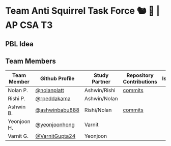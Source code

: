 # Team Anti Squirrel Task Force 🐿️ 🚫 | AP CSA T3 

## PBL Idea



## Team Members

| Team Member | Github Profile | Study Partner | Repository Contributions | Issues | Role |
| ----------- | --------------- | ------------ | -------------------- | ------ | --------------- |
| Nolan P. | [@nolanplatt](https://github.com/nolanplatt) | Ashwin/Rishi | [commits](https://github.com/nolanplatt/AP-CSA-T3/commits?author=nolanplatt) | | |
| Rishi P. | [@rpeddakama](https://github.com/rpeddakama) | Ashwin/Nolan | | | |
| Ashwin B. | [@ashwinbabu888](https://github.com/ashwinbabu888) | Rishi/Nolan | [commits](https://github.com/nolanplatt/AP-CSA-T3/commits?author=ashwinbabu888) | | |
| Yeonjoon H. | [@yeonjoonhong](https://github.com/yeonjoonhong) | Varnit | | | |
| Varnit G. | [@VarnitGupta24](https://github.com/VarnitGupta24) | Yeonjoon | | | |

